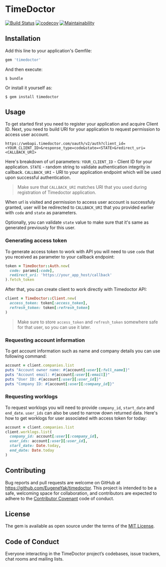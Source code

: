 # TimeDoctor

[![Build Status](https://travis-ci.org/EugeneYak/timedoctor-ruby.svg?branch=master)](https://travis-ci.org/EugeneYak/timedoctor-ruby)
[![codecov](https://codecov.io/gh/EugeneYak/timedoctor/branch/master/graph/badge.svg)](https://codecov.io/gh/EugeneYak/timedoctor)
[![Maintainability](https://api.codeclimate.com/v1/badges/fefa2e9bc6ec9fa5917c/maintainability)](https://codeclimate.com/github/EugeneYak/timedoctor-ruby/maintainability)

## Installation

Add this line to your application's Gemfile:

```ruby
gem 'timedoctor'
```

And then execute:

    $ bundle

Or install it yourself as:

    $ gem install timedoctor

## Usage
To get started first you need to register your application and acquire Client ID.
Next, you need to build URI for your application to request permission to access user account.

`https://webapi.timedoctor.com/oauth/v2/auth?client_id=<YOUR_CLIENT_ID>&response_type=code&state=<STATE>&redirect_uri=<CALLBACK_URI>`

Here's breakdown of url parameters:
`YOUR_CLIENT_ID` - Client ID for your application.
`STATE` - random string to validate authentication integrity in callback.
`CALLBACK_URI` - URI to your application endpoint which will be used upon successful authentication.

> Make sure that `CALLBACK_URI` matches URI that you used during registration of Timedoctor application.

When url is visited and permission to access user account is successfuly granted, user will be redirected to `CALLBACK_URI` that you provided earlier with `code` and `state` as parameters.

Optionally, you can validate `state` value to make sure that it's same as generated previously for this user.

### Generating access token
To generate access token to work with API you will need to use `code` that you received as parameter to your callback endpoint:
```ruby
token = TimeDoctor::Auth.new(
  code: params[:code],
  redirect_uri: 'https://your_app_host/callback'
).fetch_token
```
After that, you can create client to work directly with Timedoctor API:
```ruby
client = TimeDoctor::Client.new(
  access_token: token[:access_token],
  refresh_token: token[:refresh_token]
)
```
> Make sure to store `access_token` and `refresh_token` somewhere safe for that user, so you can use it later.

### Requesting account information
To get account information such as name and company details you can use following command:
```ruby
account = client.companies.list
puts "Account owner name: #{account[:user][:full_name]}"
puts "Account email: #{account[:user][:email]}"
puts "User ID: #{account[:user][:user_id]}"
puts "Company ID: #{account[:user][:company_id]}"
```

### Requesting worklogs
To request worklogs you will need to provide `company_id`, `start_date` and `end_date`. `user_ids` can also be used to narrow down returned data. Here's how to get worklogs for user associated with access token for today:
```ruby
account = client.companies.list
client.worklogs.list(
  company_id: account[:user][:company_id],
  user_ids: account[:user][:user_id],
  start_date: Date.today,
  end_date: Date.today
)
```

## Contributing

Bug reports and pull requests are welcome on GitHub at https://github.com/EugeneYak/timedoctor. This project is intended to be a safe, welcoming space for collaboration, and contributors are expected to adhere to the [Contributor Covenant](http://contributor-covenant.org) code of conduct.

## License

The gem is available as open source under the terms of the [MIT License](https://opensource.org/licenses/MIT).

## Code of Conduct

Everyone interacting in the TimeDoctor project’s codebases, issue trackers, chat rooms and mailing lists.

